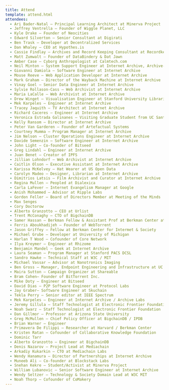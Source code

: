 ```yaml
---
title: Attend
template: attend.html
attendees:
  - Ari Bader-Natal — Principal Learning Architect at Minerva Project
  - Jeffrey Ventrella — Founder of Wiggle Planet, LLC
  - Kyle Drake — Founder of Neocities
  - Edward Silverton — Senior Consultant at Digirati
  - Ben Trask — Developer at Decentralized Services
  - Dan Whaley — CEO at Hypothes.is
  - Cassie Findlay — Archives and Record Keeping Consultant at Recordkeeping Innovation
  - Matt Zumwalt — Founder of DataBindery & Dat Jawn
  - Amber Case — Cyborg Anthropologist at Calmtech.com
  - Neil Minton — System Support Engineer at Internet Archive, Archive-It
  - Giovanni Damiola — Software Engineer at Internet Archive
  - Mouse Reeve — Web Application Developer at Internet Archive
  - Mark Graham — Director of the Wayback Machine at Internet Archive
  - Vinay Goel — Senior Data Engineer at Internet Archive
  - Sylvie Rollason-Cass — Web Archivist at Internet Archive
  - Maria LaCalle — Web Archivist at Internet Archive
  - Drew Winget — Visualisation Engineer at Stanford University Libraries
  - Mek Karpeles — Engineer at Internet Archive
  - Tracey Jaquith — TV Architect at Internet Archive
  - Richard Caceres — Engineer at Internet Archive
  - Veronica Estrada Galinanes — Visiting Graduate Student from UC Santa Cruz
  - Kelly Ransom — Director at Internet Archive
  - Peter Van Garderen — Founder of Artefactual Systems
  - Courtney Mumma — Program Manager at Internet Archive
  - Jim Nelson — Cluster Operations Engineer at Internet Archive
  - Davide Semenzin — Software Engineer at Internet Archive
  - John Light — Co-founder of Bitseed
  - Greg Lindahl — Engineer at Internet Archive
  - Juan Benet — Creator of IPFS
  - Jillian Lohndorf — Web Archivist at Internet Archive
  - Caitlin Olson — Executive Assistant at Internet Archive
  - Karissa McKelvey — Hat Wearer at US Open Data
  - Carolyn Madeo — Designer, Librarian at Internet Archive
  - Dimitrios Latsis — Film Archivist and Curator at Internet Archive
  - Regina Mullen — Peopled at Dialexica
  - Carla LaFever — Internet Evangelism Manager at Google
  - Anish Mohammed — Advisor at Ripple Labs
  - Gordon Feller — Board of Directors Member at Meeting of the Minds
  - Max Senges
  - Cory Doctorow
  - Alberto Granzotto — CEO at Urlist
  - Trent McConaghy — CTO of BigchainDB
  - Samer Hassan — Berkman Fellow & Assistant Prof at Berkman Center at Harvard & Univ. Complutense Madrid
  - Ferris Aboukhadijeh — Founder of WebTorrent
  - Jason Griffey — Fellow at Berkman Center for Intermet & Society
  - Michael Grube — Developer at University of Michigan
  - Harlan T Wood — Cofounder of Core Network
  - Ilya Kreymer — Engineer at Rhizome
  - Benjamin Mandel — Geek at Internet Archive
  - Laura Seaman — Program Manager at Stanford PACS DCSL
  - Sandro Hawke — Technical Staff at W3C / MIT
  - Michael Vassar — Advisor at Nanotronics Imaging
  - Ben Gross — Manager, Endpoint Engineering and Infrastructure at UC Berkeley
  - Maira Sutton — Campaign Organizer at Shareable
  - Bram Cohen— Founder of BitTorrent Inc.
  - Mike Doty — Engineer at Bitseed
  - David Dias — P2P Software Engineer at Protocol Labs
  - Jay Graber— Software Engineer at Skuchain
  - Tekla Perry — Senior editor at IEEE Spectrum
  - Mek Karpeles — Engineer at Internet Archive / Archive Labs
  - Jeremy Gillula — Staff Technologist at Electronic Frontier Foundation
  - Noah Swarz — Staff Technologist at Electronic Frontier Foundation
  - Dan Gillmor — Professor at Arizona State University
  - Greg McMullen — Chief Policy Officer at BigchainDB / IPDB
  - Brian Warner — Engineer
  - Primavera De Filippi — Researcher at Harvard / Berkman Center
  - Kristen Ratan — Cofounder of Collaborative Knowledge Foundation
  - Dominic Tarr
  - Alberto Granzotto — Engineer at BigchainDB
  - Denis Nazarov — Project Lead at Mediachain
  - Arkadiy Kukarkin — CTO at Mediachain Labs
  - Wendy Hanamura — Director of Partnerships at Internet Archive
  - Muneeb Ali — Co-founder at Blockstack Labs
  - Snehan Kekre — Student/Activist at Minerva Project
  - William Lubanovic — Senior Software Engineer at Internet Archive
  - Wendy Seltzer — Technology & Society Domain Lead at W3C MIT
  - Noah Thorp — Cofounder of CoMakery
---
```

